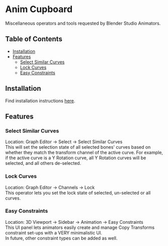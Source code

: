 # Anim Cupboard

Miscellaneous operators and tools requested by Blender Studio Animators.

## Table of Contents
- [Installation](#installation)
- [Features](#features)
    - [Select Similar Curves](#select-similar-curves)
    - [Lock Curves](#lock-curves)
    - [Easy Constraints](#easy-constraints)

## Installation
Find installation instructions [here](https://studio.blender.org/pipeline/addons/overview).

## Features
### Select Similar Curves

Location: Graph Editor -> Select -> Select Similar Curves  
This will set the selection state of all selected bones' curves based on whether they match the transform channel of the active curve. For example, if the active curve is a Y Rotation curve, all Y Rotation curves will be selected, and all others de-selected.

### Lock Curves

Location: Graph Editor -> Channels -> Lock  
This operator lets you set the lock state of selected, un-selected or all curves.

### Easy Constraints

Location: 3D Viewport -> Sidebar -> Animation -> Easy Constraints  
This UI panel lets animators easily create and manage Copy Transforms constraint set-ups with a VERY minimalistic UI.  
In future, other constraint types can be added as well.  

